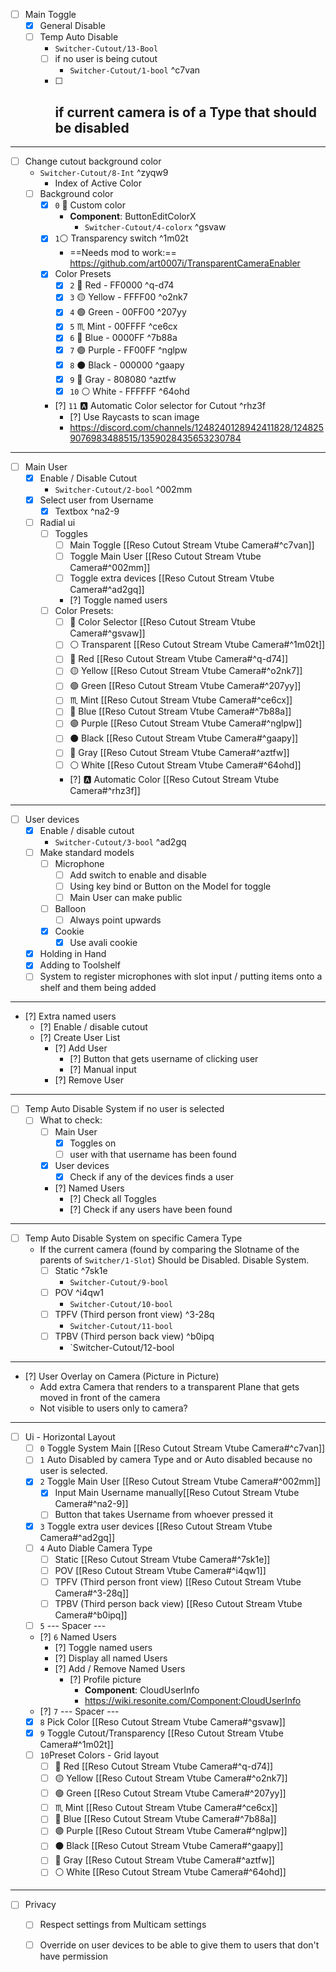 - [ ] Main Toggle
	- [x] General Disable
	- [ ] Temp Auto Disable
		- `Switcher-Cutout/13-Bool`
		- [ ] if no user is being cutout
			-  `Switcher-Cutout/1-bool` ^c7van
		- [ ] if current camera is of a Type that should be disabled
			- 

---

- [ ] Change cutout background color 
	- `Switcher-Cutout/8-Int` ^zyqw9
		- Index of Active Color
	- [ ] Background color
		- [x] `0` 🌈 Custom color
			- **Component**: ButtonEditColorX
				- `Switcher-Cutout/4-colorx` ^gsvaw
		- [x] `1`⚪ Transparency switch ^1m02t
			- ==Needs mod to work:== https://github.com/art0007i/TransparentCameraEnabler 
		- [x] Color Presets
			- [x] `2` 🔴 Red - FF0000 ^q-d74
			- [x] `3` 🟡 Yellow - FFFF00 ^o2nk7
			- [x] `4` 🟢 Green - 00FF00 ^207yy
			- [x] `5` ♏ Mint - 00FFFF ^ce6cx
			- [x] `6` 🔵 Blue - 0000FF ^7b88a
			- [x] `7` 🟣 Purple - FF00FF ^nglpw
			- [x] `8` ⚫ Black - 000000 ^gaapy
			- [x] `9` 🔘 Gray - 808080 ^aztfw
			- [x] `10` ⚪ White - FFFFFF ^64ohd
		- [?]  `11` 🅰️ Automatic Color selector for Cutout ^rhz3f
			- [?] Use Raycasts to scan image
			- https://discord.com/channels/1248240128942411828/1248259076983488515/1359028435653230784

---

- [ ] Main User
	- [x] Enable / Disable Cutout
		-  `Switcher-Cutout/2-bool` ^002mm
	- [x] Select user from Username
		- [x] Textbox ^na2-9
	- [ ] Radial ui
		- [ ] Toggles
			- [ ] Main Toggle  [[Reso Cutout Stream Vtube Camera#^c7van]]
			- [ ] Toggle Main User [[Reso Cutout Stream Vtube Camera#^002mm]]
			- [ ] Toggle extra devices [[Reso Cutout Stream Vtube Camera#^ad2gq]]
			- [?] Toggle named users
		- [ ] Color Presets:
			- [ ] 🌈 Color Selector [[Reso Cutout Stream Vtube Camera#^gsvaw]]
			- [ ] ⚪ Transparent [[Reso Cutout Stream Vtube Camera#^1m02t]]
			- [ ] 🔴 Red [[Reso Cutout Stream Vtube Camera#^q-d74]]
			- [ ] 🟡 Yellow [[Reso Cutout Stream Vtube Camera#^o2nk7]]
			- [ ] 🟢 Green [[Reso Cutout Stream Vtube Camera#^207yy]]
			- [ ] ♏ Mint [[Reso Cutout Stream Vtube Camera#^ce6cx]]
			- [ ] 🔵 Blue [[Reso Cutout Stream Vtube Camera#^7b88a]]
			- [ ] 🟣 Purple [[Reso Cutout Stream Vtube Camera#^nglpw]]
			- [ ] ⚫ Black  [[Reso Cutout Stream Vtube Camera#^gaapy]]
			- [ ] 🔘 Gray [[Reso Cutout Stream Vtube Camera#^aztfw]]
			- [ ] ⚪ White [[Reso Cutout Stream Vtube Camera#^64ohd]]
			- [?] 🅰️ Automatic Color [[Reso Cutout Stream Vtube Camera#^rhz3f]]

---

- [ ] User devices
	- [x] Enable / disable cutout
		- `Switcher-Cutout/3-bool` ^ad2gq
	- [ ] Make standard models
		- [ ] Microphone 
			- [ ] Add switch to enable and disable
			- [ ] Using key bind or Button on the Model for toggle
			- [ ] Main User can make public
		- [ ] Balloon 
			- [ ] Always point upwards
		- [x] Cookie
			- [x] Use avali cookie
	- [x] Holding in Hand
	- [x] Adding to Toolshelf
	- [ ] System to register microphones with slot input / putting items onto a shelf and them being added

---

- [?] Extra named users
	- [?] Enable / disable cutout
	- [?] Create User List
		- [?] Add User
			- [?] Button that gets username of clicking user
			- [?] Manual input
		- [?] Remove User

---

- [ ] Temp Auto Disable System if no user is selected
	- [ ] What to check:
		- [ ] Main User 
			- [x] Toggles on
			- [ ] user with that username has been found
		- [x] User devices
			- [x] Check if any of the devices finds a user
		- [?] Named Users
			- [?] Check all Toggles
			- [?] Check if any users have been found

---
- [ ] Temp Auto Disable System on specific Camera Type
	- If the current camera (found by comparing the Slotname of the parents of `Switcher/1-Slot`) Should be Disabled. Disable System.
		- [ ]  Static ^7sk1e
			- `Switcher-Cutout/9-bool`
		- [ ] POV ^i4qw1
			- `Switcher-Cutout/10-bool`
		- [ ] TPFV (Third person front view) ^3-28q
			- `Switcher-Cutout/11-bool`
		- [ ] TPBV (Third person back view) ^b0ipq
			- `Switcher-Cutout/12-bool

---

- [?] User Overlay on Camera (Picture in Picture)
	- Add extra Camera that renders to a transparent Plane that gets moved in front of the camera
	- Not visible to users only to camera?

---

- [ ] Ui - Horizontal Layout
	- [ ] `0` Toggle System Main [[Reso Cutout Stream Vtube Camera#^c7van]]
	- [ ] `1` Auto Disabled by camera Type and or Auto disabled because no user is selected.
	- [x] `2` Toggle Main User [[Reso Cutout Stream Vtube Camera#^002mm]]
		- [x] Input Main Username manually[[Reso Cutout Stream Vtube Camera#^na2-9]]
		- [ ] Button that takes Username from whoever pressed it
	- [x] `3` Toggle extra user devices [[Reso Cutout Stream Vtube Camera#^ad2gq]]
	- [ ] `4` Auto Diable Camera Type
		- [ ] Static [[Reso Cutout Stream Vtube Camera#^7sk1e]]
		- [ ] POV [[Reso Cutout Stream Vtube Camera#^i4qw1]]
		- [ ] TPFV (Third person front view) [[Reso Cutout Stream Vtube Camera#^3-28q]]
		- [ ] TPBV (Third person back view) [[Reso Cutout Stream Vtube Camera#^b0ipq]]
	- [ ] `5` --- Spacer ---
	- [?] `6` Named Users
		- [?] Toggle named users 
		- [?] Display all named Users
		- [?] Add / Remove Named Users 
			- [?] Profile picture
				- **Component**: CloudUserInfo
				- https://wiki.resonite.com/Component:CloudUserInfo
	- [?] `7` --- Spacer ---
	- [x] `8` Pick Color [[Reso Cutout Stream Vtube Camera#^gsvaw]]
	- [x] `9` Toggle Cutout/Transparency [[Reso Cutout Stream Vtube Camera#^1m02t]]
	- [ ] `10`Preset Colors - Grid layout
		- [ ] 🔴 Red [[Reso Cutout Stream Vtube Camera#^q-d74]]
		- [ ] 🟡 Yellow [[Reso Cutout Stream Vtube Camera#^o2nk7]]
		- [ ] 🟢 Green [[Reso Cutout Stream Vtube Camera#^207yy]]
		- [ ] ♏ Mint [[Reso Cutout Stream Vtube Camera#^ce6cx]]
		- [ ] 🔵 Blue [[Reso Cutout Stream Vtube Camera#^7b88a]]
		- [ ] 🟣 Purple [[Reso Cutout Stream Vtube Camera#^nglpw]]
		- [ ] ⚫ Black  [[Reso Cutout Stream Vtube Camera#^gaapy]]
		- [ ] 🔘 Gray [[Reso Cutout Stream Vtube Camera#^aztfw]]
		- [ ] ⚪ White [[Reso Cutout Stream Vtube Camera#^64ohd]]

---

- [ ] Privacy
	- [ ] Respect settings from Multicam settings
	- [ ] Override on user devices to be able to give them to users that don't have permission

